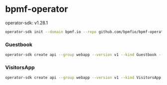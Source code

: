 # bpmf-operator

operator-sdk: v1.28.1

```sh
operator-sdk init --domain bpmf.io --repo github.com/bpmfio/bpmf-operator --plugins=go/v4-alpha
```

### Guestbook

```sh
operator-sdk create api --group webapp --version v1 --kind Guestbook --resource --controller
```

### VisitorsApp

```sh
operator-sdk create api --group webapp --version v1 --kind VisitorsApp --resource --controller
```